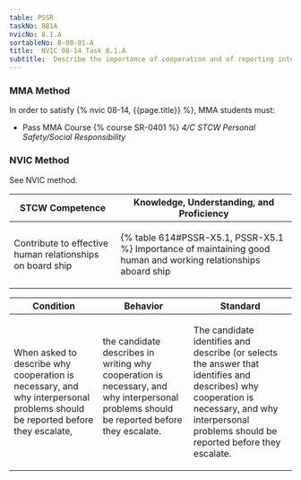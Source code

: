 ```yaml
---
table: PSSR
taskNo: 8B1A
nvicNo: 8.1.A 
sortableNo: B-08-01-A
title:  NVIC 08-14 Task 8.1.A
subtitle:  Describe the importance of cooperation and of reporting interpersonal problems 
---
```



### MMA Method

In order to satisfy  {% nvic 08-14, {{page.title}}  %}, MMA students must:

* Pass MMA Course {% course SR-0401 %}  *4/C STCW Personal Safety/Social Responsibility*


### NVIC Method

<a onclick="togglevisibility('nvic_methods')" >See NVIC method.</a>

<div id='nvic_methods' class='hide'>

<table>
<thead>
<tr>
<th class='forty'> STCW Competence </th>
<th class='sixty'> Knowledge, Understanding, and Proficiency </th>
</tr>
</thead>




<tbody>
<tr><td markdown='1'>

Contribute to effective human relationships on board ship

</td><td markdown='1'>

{% table 614#PSSR-X5.1, PSSR-X5.1 %} Importance of maintaining good human and working relationships aboard ship

</td></tr>


</tbody>
</table>


<table>
<thead>
<tr><th class='twenty'>  Condition </th><th class='twenty'> Behavior </th><th  class='sixty'>Standard </th></tr>
</thead>
<tbody >



<tr><td markdown='1'>

When asked to describe why cooperation is necessary, and why interpersonal problems should be reported before they escalate,

</td><td markdown='1'>

the candidate describes in writing why cooperation is necessary, and why interpersonal problems should be reported before they escalate.

<br>

<div class="tooltip" markdown='1'>



</div>


</td><td markdown='1'>

The candidate identifies and describe (or selects the answer that identifies and describes) why cooperation is necessary, and why interpersonal problems should be reported before they escalate.

</td></tr>
</tbody>
</table>
</div>
